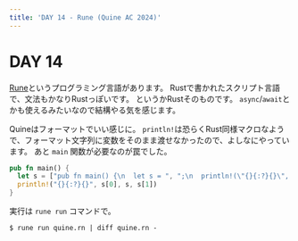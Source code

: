 ```yaml
---
title: 'DAY 14 - Rune (Quine AC 2024)'
---
```


# DAY 14

[Rune](https://rune-rs.github.io)というプログラミング言語があります。
Rustで書かれたスクリプト言語で、文法もかなりRustっぽいです。
というかRustそのものです。
`async`/`await`とかも使えるみたいなので結構やる気を感じます。

Quineはフォーマットでいい感じに。
`println!`は恐らくRust同様マクロなようで、フォーマット文字列に変数をそのまま渡せなかったので、よしなにやっています。
あと `main` 関数が必要なのが罠でした。

```rust
pub fn main() {
  let s = ["pub fn main() {\n  let s = ", ";\n  println!(\"{}{:?}{}\", s[0], s, s[1])\n}"];
  println!("{}{:?}{}", s[0], s, s[1])
}
```

実行は `rune run` コマンドで。

```console
$ rune run quine.rn | diff quine.rn -
```
